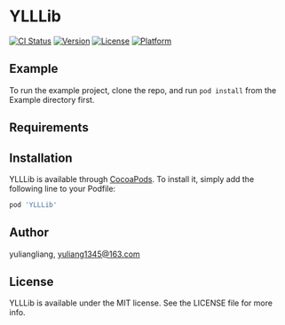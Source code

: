 # YLLLib

[![CI Status](https://img.shields.io/travis/yuliangliang/YLLLib.svg?style=flat)](https://travis-ci.org/yuliangliang/YLLLib)
[![Version](https://img.shields.io/cocoapods/v/YLLLib.svg?style=flat)](https://cocoapods.org/pods/YLLLib)
[![License](https://img.shields.io/cocoapods/l/YLLLib.svg?style=flat)](https://cocoapods.org/pods/YLLLib)
[![Platform](https://img.shields.io/cocoapods/p/YLLLib.svg?style=flat)](https://cocoapods.org/pods/YLLLib)

## Example

To run the example project, clone the repo, and run `pod install` from the Example directory first.

## Requirements

## Installation

YLLLib is available through [CocoaPods](https://cocoapods.org). To install
it, simply add the following line to your Podfile:

```ruby
pod 'YLLLib'
```

## Author

yuliangliang, yuliang1345@163.com

## License

YLLLib is available under the MIT license. See the LICENSE file for more info.
